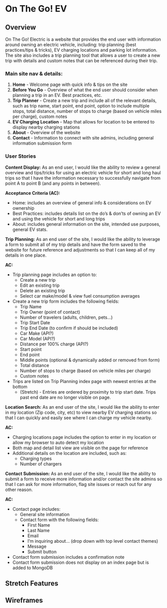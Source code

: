 # On The Go! EV

## Overview

On The Go! Electric is a website that provides the end user with information around owning an electric vehicle, including: trip planning (best practices/tips & tricks), EV charging locations and parking lot information. The site also includes a trip planning tool that allows a user to create a new trip with details and custom notes that can be referenced  during their trip.

### Main site nav & details:

1. **Home** - Welcome page with quick info & tips on the site
2. **Before You Go** - Overview of what the end user should consider when planning a trip in an EV. Best practices, etc.
3. **Trip Planner** - Create a new trip and include all of the relevant details, such as trip name, start point, end point, option to include multiple stops, total distance, number of stops to charge (based on vehicle miles per charge), custom notes
4. **EV Charging Location** - Map that allows for location to be entered to display nearby charging stations
5. **About** - Overview of the website
6. **Contact** - Information to connect with site admins, including general information submission form

### User Stories

**Content Display:**
As an end user, I would like the ability to review a general overview and tips/tricks for using an electric vehicle for short and long haul trips so that I have the information necessary to successfully navigate from point A to point B (and any points in between).

**Acceptance Criteria (AC):**
- Home: includes an overview of general info & considerations on EV ownership
- Best Practices: includes details list on the do’s & don’ts of owning an EV and using the vehicle for short and long trips
- About: includes general information on the site, intended use purposes, general EV stats.

**Trip Planning:**
As an end user of the site, I would like the ability to leverage a form to submit all of my trip details and have the form saved to the website for future reference and adjustments so that I can keep all of my details in one place.

**AC:**
- Trip planning page includes an option to:
  - Create a new trip
  - Edit an existing trip
  - Delete an existing trip
  - Select car make/model & view fuel consumption averages
- Create a new trip form includes the following fields:
  - Trip Name
  - Trip Owner (point of contact)
  - Number of travelers (adults, children, pets…)
  - Trip Start Date
  - Trip End Date (to confirm if should be included)
  - Car Make (API?)
  - Car Model (API?)
  - Distance per 100% charge (API?)
  - Start point
  - End point
  - Middle points (optional & dynamically added or removed from form)
  - Total distance
  - Number of stops to charge (based on vehicle miles per charge)
  - Custom notes
- Trips are listed on Trip Planning index page with newest entries at the bottom
  - (Stretch) - Entries are ordered by proximity to trip start date. Trips past end date are no longer visible on page.
 
**Location Search:**
As an end user of the site, I would like the ability to enter in my location (Zip code, city, etc) to view nearby EV charging stations so that I can quickly and easily see where I can charge my vehicle nearby.

**AC:**
- Charging locations page includes the option to enter in my location or allow my browser to auto detect my location
- Both map and detail list view are visible on the page for reference
- Additional details on the location are included, such as:
  - Charging types
  - Number of chargers

**Contact Submission:**
As an end user of the site, I would like the ability to submit a form to receive more information and/or contact the site admins so that I can ask for more information, flag site issues or reach out for any other reason.

**AC:**
- Contact page includes:
  - General site information
  - Contact form with the following fields:
    - First Name
    - Last Name
    - Email
    - I’m inquiring about… (drop down with top level contact themes)
    - Message
    - Submit button
- Contact form submission includes a confirmation note
- Contact form submission does not display on an index page but is added to MongoDB

## Stretch Features

## Wireframes


